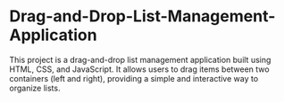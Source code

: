 # Drag-and-Drop-List-Management-Application
This project is a drag-and-drop list management application built using HTML, CSS, and JavaScript. It allows users to drag items between two containers (left and right), providing a simple and interactive way to organize lists.
